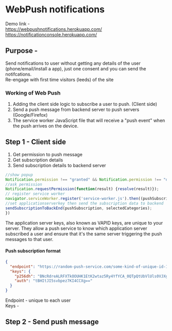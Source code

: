 # WebPush notifications

Demo link -  
<https://webpushnotifications.herokuapp.com/>  
<https://notificationconsole.herokuapp.com/>

## Purpose -

Send notifications to user without getting any details of the user (phone/email/install a app), just one consent and you can send the notifcations.  
Re-engage with first time visitors (leeds) of the site  

### Working of Web Push

1. Adding the client side logic to subscribe a user to push. (Client side)
2. Send a push message from backend server to push servers (Google/Firefox)
3. The service worker JavaScript file that will receive a "push event" when the push arrives on the device.

## Step 1 - Client side

1. Get permission to push message
2. Get subscription details
3. Send subscription details to backend server

```javascript
//show popup
Notification.permission !== "granted" && Notification.permission !== "denied"
//ask permission
Notification.requestPermission(function(result) {resolve(result)});
// register service worker
navigator.serviceWorker.register('service-worker.js').then((pushSubscription) => {
//set applicationserverkey then send the subscription data to backend
sendSubscriptionToBackEnd(pushSubscription, selectedCategories);
})
```

The application server keys, also known as VAPID keys, are unique to your server. They allow a push service to know which application server subscribed a user and ensure that it's the same server triggering the push messages to that user.  

#### Push subscription format  

```json
{
  "endpoint": "https://random-push-service.com/some-kind-of-unique-id-1234/v2/",
  "keys": {
    "p256dh": "BNcRdreALRFXTkOOUHK1EtK2wtaz5Ry4YfYCA_0QTpQtUbVlUls0VJXg7A8u-Ts1XbjhazAkj7I99e8QcYP7DkM=",
    "auth": "tBHItJI5svbpez7KI4CCXg=="
  }
}
```

Endpoint - unique to each user  
Keys - 

## Step 2 - Send push message
